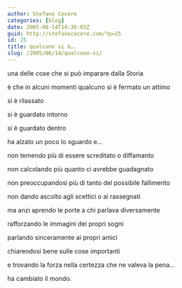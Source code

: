 ```yaml
---
author: Stefano Cecere
categories: [blog]
date: 2005-06-14T14:36:03Z
guid: http://stefanocecere.com/?p=25
id: 25
title: qualcuno si è….
slug: /2005/06/14/qualcuno-si/
---
```


una delle cose che si può imparare dalla Storia

è che in alcuni momenti qualcuno si è fermato un attimo

si è rilassato

si è guardato intorno

si è guardato dentro

ha alzato un poco lo sguardo e…

non temendo pi&#xf9; di essere screditato o diffamanto

non calcolando pi&#xf9; quanto ci avrebbe guadagnato

non preoccupandosi pi&#xf9; di tanto del possibile fallimento

non dando ascolto agli scettici o ai rassegnati

ma anzi aprendo le porte a chi parlava diversamente

rafforzando le immagini dei propri sogni

parlando sinceramente ai propri amici

chiarendosi bene sulle cose importanti

e trovando la forza nella certezza che ne valeva la pena…

ha cambiato il mondo.